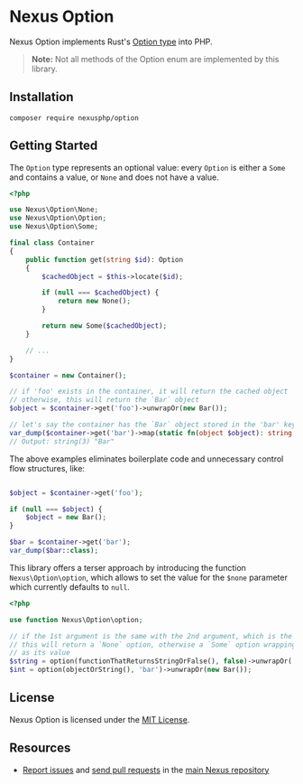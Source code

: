# Nexus Option

Nexus Option implements Rust's [Option type][1] into PHP.

> **Note:** Not all methods of the Option enum are implemented by this library.

## Installation

    composer require nexusphp/option

## Getting Started

The `Option` type represents an optional value: every `Option` is either
a `Some` and contains a value, or `None` and does not have a value.

```php
<?php

use Nexus\Option\None;
use Nexus\Option\Option;
use Nexus\Option\Some;

final class Container
{
    public function get(string $id): Option
    {
        $cachedObject = $this->locate($id);

        if (null === $cachedObject) {
            return new None();
        }

        return new Some($cachedObject);
    }

    // ...
}

$container = new Container();

// if 'foo' exists in the container, it will return the cached object
// otherwise, this will return the `Bar` object
$object = $container->get('foo')->unwrapOr(new Bar());

// let's say the container has the `Bar` object stored in the 'bar' key
var_dump($container->get('bar')->map(static fn(object $object): string => $object::class));
// Output: string(3) "Bar"

```

The above examples eliminates boilerplate code and unnecessary control flow structures, like:
```php

$object = $container->get('foo');

if (null === $object) {
    $object = new Bar();
}

$bar = $container->get('bar');
var_dump($bar::class);

```

This library offers a terser approach by introducing the function `Nexus\Option\option`, which
allows to set the value for the `$none` parameter which currently defaults to `null`.
```php
<?php

use function Nexus\Option\option;

// if the 1st argument is the same with the 2nd argument, which is the `$none` value,
// this will return a `None` option, otherwise a `Some` option wrapping the 1st argument
// as its value
$string = option(functionThatReturnsStringOrFalse(), false)->unwrapOr('foo');
$int = option(objectOrString(), 'bar')->unwrapOr(new Bar());

```

## License

Nexus Option is licensed under the [MIT License][5].

## Resources

* [Report issues][2] and [send pull requests][3] in the [main Nexus repository][4]

[1]: https://doc.rust-lang.org/std/option/enum.Option.html
[2]: https://github.com/NexusPHP/framework/issues
[3]: https://github.com/NexusPHP/framework/pulls
[4]: https://github.com/NexusPHP/framework
[5]: LICENSE
